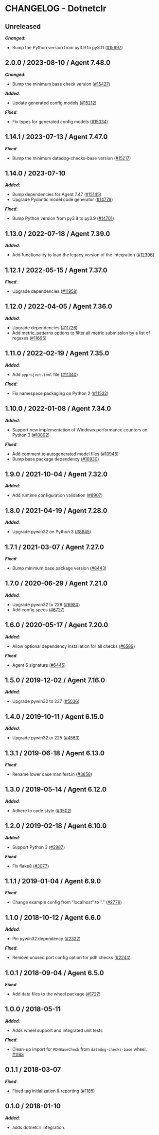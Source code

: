 # CHANGELOG - Dotnetclr

## Unreleased

***Changed***:

* Bump the Python version from py3.9 to py3.11 ([#15997](https://github.com/DataDog/integrations-core/pull/15997))

## 2.0.0 / 2023-08-10 / Agent 7.48.0

***Changed***:

* Bump the minimum base check version ([#15427](https://github.com/DataDog/integrations-core/pull/15427))

***Added***:

* Update generated config models ([#15212](https://github.com/DataDog/integrations-core/pull/15212))

***Fixed***:

* Fix types for generated config models ([#15334](https://github.com/DataDog/integrations-core/pull/15334))

## 1.14.1 / 2023-07-13 / Agent 7.47.0

***Fixed***:

* Bump the minimum datadog-checks-base version ([#15217](https://github.com/DataDog/integrations-core/pull/15217))

## 1.14.0 / 2023-07-10

***Added***:

* Bump dependencies for Agent 7.47 ([#15145](https://github.com/DataDog/integrations-core/pull/15145))
* Upgrade Pydantic model code generator ([#14779](https://github.com/DataDog/integrations-core/pull/14779))

***Fixed***:

* Bump Python version from py3.8 to py3.9 ([#14701](https://github.com/DataDog/integrations-core/pull/14701))

## 1.13.0 / 2022-07-18 / Agent 7.39.0

***Added***:

* Add functionality to load the legacy version of the integration ([#12396](https://github.com/DataDog/integrations-core/pull/12396))

## 1.12.1 / 2022-05-15 / Agent 7.37.0

***Fixed***:

* Upgrade dependencies ([#11958](https://github.com/DataDog/integrations-core/pull/11958))

## 1.12.0 / 2022-04-05 / Agent 7.36.0

***Added***:

* Upgrade dependencies ([#11726](https://github.com/DataDog/integrations-core/pull/11726))
* Add metric_patterns options to filter all metric submission by a list of regexes ([#11695](https://github.com/DataDog/integrations-core/pull/11695))

## 1.11.0 / 2022-02-19 / Agent 7.35.0

***Added***:

* Add `pyproject.toml` file ([#11340](https://github.com/DataDog/integrations-core/pull/11340))

***Fixed***:

* Fix namespace packaging on Python 2 ([#11532](https://github.com/DataDog/integrations-core/pull/11532))

## 1.10.0 / 2022-01-08 / Agent 7.34.0

***Added***:

* Support new implementation of Windows performance counters on Python 3 ([#10892](https://github.com/DataDog/integrations-core/pull/10892))

***Fixed***:

* Add comment to autogenerated model files ([#10945](https://github.com/DataDog/integrations-core/pull/10945))
* Bump base package dependency ([#10930](https://github.com/DataDog/integrations-core/pull/10930))

## 1.9.0 / 2021-10-04 / Agent 7.32.0

***Added***:

* Add runtime configuration validation ([#8907](https://github.com/DataDog/integrations-core/pull/8907))

## 1.8.0 / 2021-04-19 / Agent 7.28.0

***Added***:

* Upgrade pywin32 on Python 3 ([#8845](https://github.com/DataDog/integrations-core/pull/8845))

## 1.7.1 / 2021-03-07 / Agent 7.27.0

***Fixed***:

* Bump minimum base package version ([#8443](https://github.com/DataDog/integrations-core/pull/8443))

## 1.7.0 / 2020-06-29 / Agent 7.21.0

***Added***:

* Upgrade pywin32 to 228 ([#6980](https://github.com/DataDog/integrations-core/pull/6980))
* Add config specs ([#6727](https://github.com/DataDog/integrations-core/pull/6727))

## 1.6.0 / 2020-05-17 / Agent 7.20.0

***Added***:

* Allow optional dependency installation for all checks ([#6589](https://github.com/DataDog/integrations-core/pull/6589))

***Fixed***:

* Agent 6 signature ([#6445](https://github.com/DataDog/integrations-core/pull/6445))

## 1.5.0 / 2019-12-02 / Agent 7.16.0

***Added***:

* Upgrade pywin32 to 227 ([#5036](https://github.com/DataDog/integrations-core/pull/5036))

## 1.4.0 / 2019-10-11 / Agent 6.15.0

***Added***:

* Upgrade pywin32 to 225 ([#4563](https://github.com/DataDog/integrations-core/pull/4563))

## 1.3.1 / 2019-06-18 / Agent 6.13.0

***Fixed***:

* Rename lower case manifest.in ([#3858](https://github.com/DataDog/integrations-core/pull/3858))

## 1.3.0 / 2019-05-14 / Agent 6.12.0

***Added***:

* Adhere to code style ([#3502](https://github.com/DataDog/integrations-core/pull/3502))

## 1.2.0 / 2019-02-18 / Agent 6.10.0

***Added***:

* Support Python 3 ([#2987](https://github.com/DataDog/integrations-core/pull/2987))

***Fixed***:

* Fix flake8 ([#3077](https://github.com/DataDog/integrations-core/pull/3077))

## 1.1.1 / 2019-01-04 / Agent 6.9.0

***Fixed***:

* Change example config from "localhost" to "." ([#2779](https://github.com/DataDog/integrations-core/pull/2779))

## 1.1.0 / 2018-10-12 / Agent 6.6.0

***Added***:

* Pin pywin32 dependency ([#2322](https://github.com/DataDog/integrations-core/pull/2322))

***Fixed***:

* Remove unused port config option for pdh checks ([#2244](https://github.com/DataDog/integrations-core/pull/2244))

## 1.0.1 / 2018-09-04 / Agent 6.5.0

***Fixed***:

* Add data files to the wheel package ([#1727](https://github.com/DataDog/integrations-core/pull/1727))

## 1.0.0 / 2018-05-11

***Added***:

* Adds wheel support and integrated unit tests

***Fixed***:

* Clean-up import for `PDHBaseCheck` from `datadog-checks-base` wheel. [#1183](https://github.com/DataDog/integrations-core/issues/1183)

## 0.1.1 / 2018-03-07

***Fixed***:

* Fixed tag initialization & reporting ([#1185](https://github.com/DataDog/integrations-core/issues/1185))

## 0.1.0 / 2018-01-10

***Added***:

* adds dotnetclr integration.

